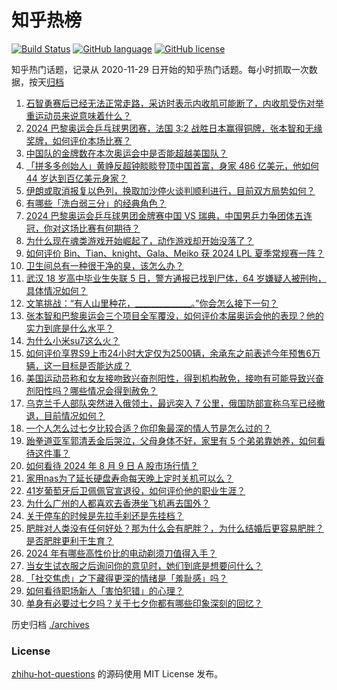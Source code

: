 # 知乎热榜
[![Build Status](https://github.com/ToWeLong/zhihu-hot-questions/workflows/CI/badge.svg)](https://github.com/ToWeLong/zhihu-hot-questions/actions)
[![GitHub language](https://img.shields.io/badge/language-golang-orange.svg)](https://golang.org/)
[![GitHub license](https://img.shields.io/github/license/ToWeLong/zhihu-hot-questions)](https://github.com/ToWeLong/zhihu-hot-questions/blob/main/LICENSE)

知乎热门话题，记录从 2020-11-29 日开始的知乎热门话题。每小时抓取一次数据，按天[归档](./archives)

<!-- BEGIN -->

1. [石智勇赛后已经无法正常走路，采访时表示内收肌可能断了，内收肌受伤对举重运动员来说意味着什么？](https://www.zhihu.com/question/663824557)
1. [2024 巴黎奥运会乒乓球男团赛，法国 3:2 战胜日本赢得铜牌，张本智和无缘奖牌，如何评价本场比赛？](https://www.zhihu.com/question/663849913)
1. [中国队的金牌数在本次奥运会中是否能超越美国队？](https://www.zhihu.com/question/663260942)
1. [「拼多多创始人」黄峥反超钟睒睒登顶中国首富，身家 486 亿美元，他如何 44 岁达到百亿美元身家？](https://www.zhihu.com/question/663845348)
1. [伊朗或取消报复以色列，换取加沙停火谈判顺利进行，目前双方局势如何？](https://www.zhihu.com/question/663854068)
1. [有哪些「洗白弱三分」的经典角色？](https://www.zhihu.com/question/326807868)
1. [2024 巴黎奥运会乒乓球男团金牌赛中国 VS 瑞典，中国男乒力争团体五连冠，你对这场比赛有何期待？](https://www.zhihu.com/question/663850182)
1. [为什么现在魂类游戏开始崛起了，动作游戏却开始没落了？](https://www.zhihu.com/question/467239629)
1. [如何评价 Bin、Tian、knight、Gala、Meiko 获 2024 LPL 夏季常规赛一阵？](https://www.zhihu.com/question/663860318)
1. [卫生间总有一种很干净的臭，该怎么办？](https://www.zhihu.com/question/662470420)
1. [武汉 18 岁高中毕业生失联 5 日，警方通报已找到尸体，64 岁嫌疑人被刑拘，具体情况如何？](https://www.zhihu.com/question/663750797)
1. [文笔挑战：“有人山里种花，______________。”你会怎么接下一句？](https://www.zhihu.com/question/661262443)
1. [张本智和巴黎奥运会三个项目全军覆没，如何评价本届奥运会他的表现？他的实力到底是什么水平？](https://www.zhihu.com/question/663867400)
1. [为什么小米su7这么火？](https://www.zhihu.com/question/650840534)
1. [如何评价享界S9上市24小时大定仅为2500辆，余承东之前表述今年预售6万辆，这一目标是否能达成？](https://www.zhihu.com/question/663739809)
1. [美国运动员称和女友接吻致兴奋剂阳性，得到机构赦免，接吻有可能导致兴奋剂阳性吗？哪些情况会得到赦免？](https://www.zhihu.com/question/663827690)
1. [乌克兰千人部队突然进入俄领土，最远突入 7 公里，俄国防部宣称乌军已经撤退，目前情况如何？](https://www.zhihu.com/question/663840966)
1. [一个人怎么过七夕比较合适？你印象最深的情人节是怎么过的？](https://www.zhihu.com/question/663855036)
1. [跆拳道亚军郭清丢金后哭泣，父母身体不好，家里有 5 个弟弟靠她养，如何看待这件事？](https://www.zhihu.com/question/663717046)
1. [如何看待 2024 年 8 月 9 日 A 股市场行情？](https://www.zhihu.com/question/663825743)
1. [家用nas为了延长硬盘寿命每天晚上定时关机可以么？](https://www.zhihu.com/question/662352891)
1. [41岁葡萄牙后卫佩佩官宣退役，如何评价他的职业生涯？](https://www.zhihu.com/question/663795011)
1. [为什么广州的人都喜欢去香港坐飞机再去国外？](https://www.zhihu.com/question/593330916)
1. [关于停车的时候是先拉手刹还是先挂档？](https://www.zhihu.com/question/663193620)
1. [肥胖对人类没有任何好处？那为什么会有肥胖？，为什么结婚后更容易肥胖？是否肥胖更利于生育？](https://www.zhihu.com/question/658633888)
1. [2024 年有哪些高性价比的电动剃须刀值得入手？](https://www.zhihu.com/question/655260004)
1. [当女生试衣服之后询问你的意见时，她们到底是想要问什么？](https://www.zhihu.com/question/20191937)
1. [「社交焦虑」之下藏得更深的情绪是「羞耻感」吗？](https://www.zhihu.com/question/663673886)
1. [如何看待职场新人「害怕犯错」的心理？](https://www.zhihu.com/question/628540158)
1. [单身有必要过七夕吗？关于七夕你都有哪些印象深刻的回忆？](https://www.zhihu.com/question/663841829)

<!-- END -->

历史归档 [./archives](./archives)


### License
[zhihu-hot-questions](https://github.com/towelong/zhihu-hot-questions) 的源码使用 MIT License 发布。